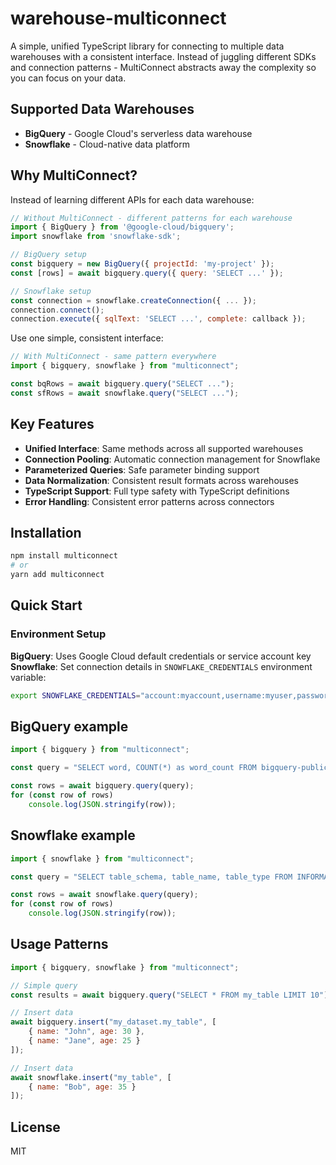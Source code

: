 # warehouse-multiconnect

A simple, unified TypeScript library for connecting to multiple data warehouses with a consistent interface. Instead of juggling different SDKs and connection patterns - MultiConnect abstracts away the complexity so you can focus on your data.

## Supported Data Warehouses

- **BigQuery** - Google Cloud's serverless data warehouse
- **Snowflake** - Cloud-native data platform

## Why MultiConnect?

Instead of learning different APIs for each data warehouse:

```javascript
// Without MultiConnect - different patterns for each warehouse
import { BigQuery } from '@google-cloud/bigquery';
import snowflake from 'snowflake-sdk';

// BigQuery setup
const bigquery = new BigQuery({ projectId: 'my-project' });
const [rows] = await bigquery.query({ query: 'SELECT ...' });

// Snowflake setup  
const connection = snowflake.createConnection({ ... });
connection.connect();
connection.execute({ sqlText: 'SELECT ...', complete: callback });
```

Use one simple, consistent interface:

```javascript
// With MultiConnect - same pattern everywhere
import { bigquery, snowflake } from "multiconnect";

const bqRows = await bigquery.query("SELECT ...");
const sfRows = await snowflake.query("SELECT ...");
```

## Key Features

- **Unified Interface**: Same methods across all supported warehouses
- **Connection Pooling**: Automatic connection management for Snowflake
- **Parameterized Queries**: Safe parameter binding support
- **Data Normalization**: Consistent result formats across warehouses  
- **TypeScript Support**: Full type safety with TypeScript definitions
- **Error Handling**: Consistent error patterns across connectors

## Installation

```bash
npm install multiconnect
# or
yarn add multiconnect
```

## Quick Start

### Environment Setup

**BigQuery**: Uses Google Cloud default credentials or service account key
**Snowflake**: Set connection details in `SNOWFLAKE_CREDENTIALS` environment variable:
```bash
export SNOWFLAKE_CREDENTIALS="account:myaccount,username:myuser,password:mypass,database:mydb,warehouse:mywh"
```

## BigQuery example
```javascript
import { bigquery } from "multiconnect";

const query = "SELECT word, COUNT(*) as word_count FROM bigquery-public-data.samples.shakespeare GROUP BY ALL ORDER BY 2 DESC LIMIT 10";

const rows = await bigquery.query(query);
for (const row of rows)
    console.log(JSON.stringify(row));
```


## Snowflake example
```javascript
import { snowflake } from "multiconnect";

const query = "SELECT table_schema, table_name, table_type FROM INFORMATION_SCHEMA.TABLES WHERE table_schema != 'INFORMATION_SCHEMA' LIMIT 10";

const rows = await snowflake.query(query);
for (const row of rows)
    console.log(JSON.stringify(row));
```

## Usage Patterns

```javascript
import { bigquery, snowflake } from "multiconnect";

// Simple query
const results = await bigquery.query("SELECT * FROM my_table LIMIT 10");

// Insert data
await bigquery.insert("my_dataset.my_table", [
    { name: "John", age: 30 },
    { name: "Jane", age: 25 }
]);

// Insert data
await snowflake.insert("my_table", [
    { name: "Bob", age: 35 }
]);
```


## License

MIT
